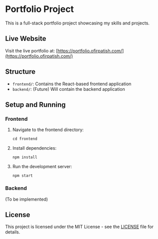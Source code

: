 # Portfolio Project

This is a full-stack portfolio project showcasing my skills and projects.

## Live Website

Visit the live portfolio at: [https://portfolio.ofirpatish.com/](https://portfolio.ofirpatish.com/)

## Structure

- `frontend/`: Contains the React-based frontend application
- `backend/`: (Future) Will contain the backend application

## Setup and Running

### Frontend

1. Navigate to the frontend directory:
   ```
   cd frontend
   ```
2. Install dependencies:
   ```
   npm install
   ```
3. Run the development server:
   ```
   npm start
   ```

### Backend

(To be implemented)

## License

This project is licensed under the MIT License - see the [LICENSE](LICENSE) file for details.
